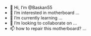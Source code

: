 - 👋 Hi, I’m @Baskan55
- 👀 I’m interested in motherboard ...
- 🌱 I’m currently learning ...
- 💞️ I’m looking to collaborate on ...
- 📫 how to repair this motherboard? ...

<!---
Baskan55/Baskan55 is a ✨ special ✨ repository because its `README.md` (this file) appears on your GitHub profile.
You can click the Preview link to take a look at your changes.
--->
